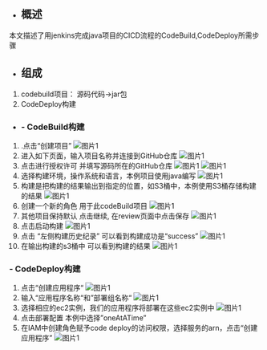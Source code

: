 - ## 概述
本文描述了用jenkins完成java项目的CICD流程的CodeBuild,CodeDeploy所需步骤
- ## 组成
1. codebuild项目： 源码代码->jar包
2. CodeDeploy构建

- ### - CodeBuild构建
1. .点击“创建项目”
  ![图片1](https://s3.cn-northwest-1.amazonaws.com.cn/aws-quickstart/assets/cicd-jar-codepipe/cicd-jar-codepipe-1.png)
2. 进入如下页面，输入项目名称并连接到GitHub仓库
  ![图片1](https://s3.cn-northwest-1.amazonaws.com.cn/aws-quickstart/assets/cicd-jar-codepipe/cicd-jar-codepipe-2.png)
3. 点击进行授权许可 并填写源码所在的GitHub仓库
  ![图片1](https://s3.cn-northwest-1.amazonaws.com.cn/aws-quickstart/assets/cicd-jar-codepipe/cicd-jar-codepipe-3.png)
  ![图片1](https://s3.cn-northwest-1.amazonaws.com.cn/aws-quickstart/assets/cicd-jar-codepipe/cicd-jar-codepipe-4.png)
4. 选择构建环境，操作系统和语言，本例项目使用java编写
  ![图片1](https://s3.cn-northwest-1.amazonaws.com.cn/aws-quickstart/assets/cicd-jar-codepipe/cicd-jar-codepipe-5.png)
5. 构建是把构建的结果输出到指定的位置，如S3桶中，本例使用S3桶存储构建的结果
  ![图片1](https://s3.cn-northwest-1.amazonaws.com.cn/aws-quickstart/assets/cicd-jar-codepipe/cicd-jar-codepipe-6.png)
6. 创建一个新的角色 用于此codeBuild项目
  ![图片1](https://s3.cn-northwest-1.amazonaws.com.cn/aws-quickstart/assets/cicd-jar-codepipe/cicd-jar-codepipe-7.png)
7. 其他项目保持默认  点击继续, 在review页面中点击保存
  ![图片1](https://s3.cn-northwest-1.amazonaws.com.cn/aws-quickstart/assets/cicd-jar-codepipe/cicd-jar-codepipe-8.png)
8. 点击启动构建
  ![图片1](https://s3.cn-northwest-1.amazonaws.com.cn/aws-quickstart/assets/cicd-jar-codepipe/cicd-jar-codepipe-9.png)
9. 点击 “左侧构建历史纪录” 可以看到构建成功是“success”
  ![图片1](https://s3.cn-northwest-1.amazonaws.com.cn/aws-quickstart/assets/cicd-jar-codepipe/cicd-jar-codepipe-10.png)
10. 在输出构建的s3桶中 可以看到构建的结果
  ![图片1](https://s3.cn-northwest-1.amazonaws.com.cn/aws-quickstart/assets/cicd-jar-codepipe/cicd-jar-codepipe-11.png)
### - CodeDeploy构建
1. 点击“创建应用程序“
  ![图片1](https://s3.cn-northwest-1.amazonaws.com.cn/aws-quickstart/assets/cicd-jar-codepipe/cicd-jar-codepipe-12.png)
2. 输入“应用程序名称“和”部署组名称“
  ![图片1](https://s3.cn-northwest-1.amazonaws.com.cn/aws-quickstart/assets/cicd-jar-codepipe/cicd-jar-codepipe-13.png)
3. 选择相应的ec2实例，我们的应用程序将部署在这些ec2实例中
  ![图片1](https://s3.cn-northwest-1.amazonaws.com.cn/aws-quickstart/assets/cicd-jar-codepipe/cicd-jar-codepipe-14.png)
4. 点击部署配置  本例中选择”oneAtATime”
5. 在IAM中创建角色赋予code deploy的访问权限，选择服务的arn，点击“创建应用程序”
  ![图片1](https://s3.cn-northwest-1.amazonaws.com.cn/aws-quickstart/assets/cicd-jar-codepipe/cicd-jar-codepipe-16.png)

